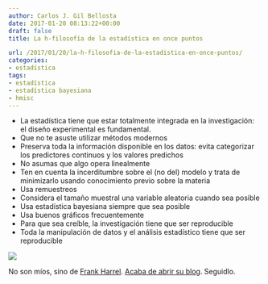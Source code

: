 ```yaml
---
author: Carlos J. Gil Bellosta
date: 2017-01-20 08:13:22+00:00
draft: false
title: La h-filosofía de la estadística en once puntos

url: /2017/01/20/la-h-filosofia-de-la-estadistica-en-once-puntos/
categories:
- estadística
tags:
- estadística
- estadística bayesiana
- hmisc
---
```


* La estadística tiene que estar totalmente integrada en la investigación: el diseño experimental es fundamental.
* Que no te asuste utilizar métodos modernos
* Preserva toda la información disponible en los datos: evita categorizar los predictores continuos y los valores predichos
* No asumas que algo opera linealmente
* Ten en cuenta la incerditumbre sobre el (no del) modelo y trata de minimizarlo usando conocimiento previo sobre la materia
* Usa remuestreos
* Considera el tamaño muestral una variable aleatoria cuando sea posible
* Usa estadística bayesiana siempre que sea posible
* Usa buenos gráficos frecuentemente
* Para que sea creíble, la investigación tiene que ser reproducible
* Toda la manipulación de datos y el análisis estadístico tiene que ser reproducible

![](/wp-uploads/2017/01/plot_summary.png)

No son míos, sino de [Frank Harrel](http://www.fharrell.com/2017/01/introduction.html). [Acaba de abrir su blog](http://www.fharrell.com/). Seguidlo.
